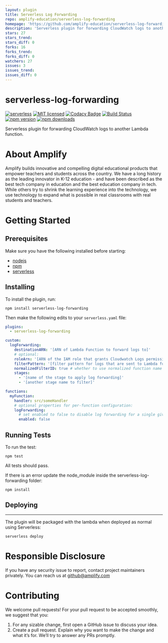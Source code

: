 ```yaml
---
layout: plugin
title: Serverless Log Forwarding
repo: amplify-education/serverless-log-forwarding
homepage: 'https://github.com/amplify-education/serverless-log-forwarding'
description: 'Serverless plugin for forwarding CloudWatch logs to another Lambda function.'
stars: 27
stars_trend: 
stars_diff: 0
forks: 16
forks_trend: 
forks_diff: 0
watchers: 27
issues: 3
issues_trend: 
issues_diff: 0
---
```



# serverless-log-forwarding

[![serverless](http://public.serverless.com/badges/v3.svg)](http://www.serverless.com)
[![MIT licensed](https://img.shields.io/badge/license-MIT-blue.svg)](https://raw.githubusercontent.com/amplify-education/serverless-domain-manager/master/LICENSE)
[![Codacy Badge](https://api.codacy.com/project/badge/Grade/bb1e50c048434012bd57eb73225a089e)](https://www.codacy.com/app/CFER/serverless-log-forwarding?utm_source=github.com&utm_medium=referral&utm_content=amplify-education/serverless-log-forwarding&utm_campaign=badger)
[![Build Status](https://travis-ci.org/amplify-education/serverless-log-forwarding.svg?branch=master)](https://travis-ci.org/amplify-education/serverless-log-forwarding)
[![npm version](https://badge.fury.io/js/serverless-log-forwarding.svg)](https://badge.fury.io/js/serverless-log-forwarding)
[![npm downloads](https://img.shields.io/npm/dt/serverless-log-forwarding.svg?style=flat)](https://www.npmjs.com/package/serverless-log-forwarding)

Serverless plugin for forwarding CloudWatch logs to another Lambda function.

# About Amplify

Amplify builds innovative and compelling digital educational products that empower teachers and students across the country. We have a long history as the leading innovator in K-12 education - and have been described as the best tech company in education and the best education company in tech. While others try to shrink the learning experience into the technology, we use technology to expand what is possible in real classrooms with real students and teachers.

# Getting Started

## Prerequisites

Make sure you have the following installed before starting:
* [nodejs](https://nodejs.org/en/download/)
* [npm](https://www.npmjs.com/get-npm)
* [serverless](https://serverless.com/framework/docs/providers/aws/guide/installation/)

## Installing

To install the plugin, run:

```shell
npm install serverless-log-forwarding
```

Then make the following edits to your `serverless.yaml` file:

```yaml
plugins:
  - serverless-log-forwarding

custom:
  logForwarding:
    destinationARN: '[ARN of Lambda Function to forward logs to]'
    # optional:
    roleArn: '[ARN of the IAM role that grants Cloudwatch Logs permissions]'
    filterPattern: '[filter pattern for logs that are sent to Lambda function]'
    normalizedFilterID: true # whether to use normalized function name as filter ID
    stages:
      - '[name of the stage to apply log forwarding]'
      - '[another stage name to filter]'

functions:
  myFunction:
    handler: src/someHandler
    # optional properties for per-function configuration:
    logForwarding:
      # set enabled to false to disable log forwarding for a single given function
      enabled: false

```

## Running Tests

To run the test:

```shell
npm test
```

All tests should pass.

If there is an error update the node_module inside the serverless-log-forwarding folder:

```shell
npm install
```

## Deploying
---------
The plugin will be packaged with the lambda when deployed as normal using Serverless:

```shell
serverless deploy
```

# Responsible Disclosure

If you have any security issue to report, contact project maintainers privately.
You can reach us at <github@amplify.com>

# Contributing

We welcome pull requests! For your pull request to be accepted smoothly, we suggest that you:
1. For any sizable change, first open a GitHub issue to discuss your idea.
2. Create a pull request.  Explain why you want to make the change and what it’s for.
We’ll try to answer any PRs promptly.
